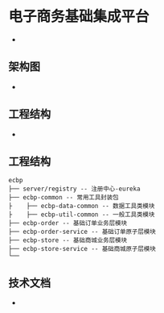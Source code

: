 # 电子商务基础集成平台
*

## 架构图
*

## 工程结构
*

## 工程结构
```
ecbp
├── server/registry -- 注册中心-eureka
├── ecbp-common -- 常用工具封装包
├    ├── ecbp-data-common -- 数据工具类模块
├    ├── ecbp-util-common -- 一般工具类模块
├── ecbp-order -- 基础订单业务层模块
├── ecbp-order-service -- 基础订单原子层模块
├── ecbp-store -- 基础商城业务层模块
├── ecbp-store-service -- 基础商城原子层模块
└── 
```

## 技术文档
*
